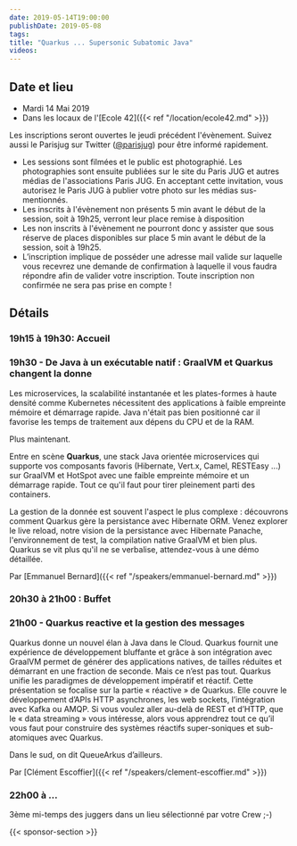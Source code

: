 ```yaml
---
date: 2019-05-14T19:00:00
publishDate: 2019-05-08
tags:
title: "Quarkus ... Supersonic Subatomic Java"
videos:
---
```


## Date et lieu

- Mardi 14 Mai 2019
- Dans les locaux de l'[Ecole 42]({{< ref "/location/ecole42.md" >}})

Les inscriptions seront ouvertes le jeudi précédent l'évènement. Suivez aussi le Parisjug sur Twitter ([@parisjug](https://twitter.com/parisjug)) pour être informé rapidement.
- Les sessions sont filmées et le public est photographié. Les photographies sont ensuite publiées sur le site du Paris JUG et autres médias de l'associations Paris JUG. En acceptant cette invitation, vous autorisez le Paris JUG à publier votre photo sur les médias sus-mentionnés.
- Les inscrits à l'évènement non présents 5 min avant le début de la session, soit à 19h25, verront leur place remise à disposition
- Les non inscrits à l'évènement ne pourront donc y assister que sous réserve de places disponibles sur place 5 min avant le début de la session, soit à 19h25.
- L’inscription implique de posséder une adresse mail valide sur laquelle vous recevrez une demande de confirmation à laquelle il vous faudra répondre afin de valider votre inscription. Toute inscription non confirmée ne sera pas prise en compte !

## Détails

### 19h15 à 19h30: Accueil

### 19h30 - De Java à un exécutable natif : GraalVM et Quarkus changent la donne

Les microservices, la scalabilité instantanée et les plates-formes à haute densité comme Kubernetes nécessitent des applications à faible empreinte mémoire et démarrage rapide. Java n'était pas bien positionné car il favorise les temps de traitement aux dépens du CPU et de la RAM.

Plus maintenant.

Entre en scène **Quarkus**, une stack Java orientée microservices qui supporte vos composants favoris (Hibernate, Vert.x, Camel, RESTEasy ...) sur GraalVM et HotSpot avec une faible empreinte mémoire et un démarrage rapide. Tout ce qu'il faut pour tirer pleinement parti des containers.

La gestion de la donnée est souvent l'aspect le plus complexe : découvrons comment Quarkus gère la persistance avec Hibernate ORM. Venez explorer le live reload, notre vision de la persistance avec Hibernate Panache, l'environnement de test, la compilation native GraalVM et bien plus. Quarkus se vit plus qu'il ne se verbalise, attendez-vous à une démo détaillée.

Par [Emmanuel Bernard]({{< ref "/speakers/emmanuel-bernard.md" >}})

### 20h30 à 21h00 : Buffet

### 21h00 - Quarkus reactive et la gestion des messages

Quarkus donne un nouvel élan à Java dans le Cloud. Quarkus fournit une expérience de développement bluffante et grâce à son intégration avec GraalVM permet de générer des applications natives, de tailles réduites et démarrant en une fraction de seconde. Mais ce n’est pas tout. Quarkus unifie les paradigmes de développement impératif et réactif. Cette présentation se focalise sur la partie « réactive » de Quarkus. Elle couvre le développement d’APIs HTTP asynchrones, les web sockets, l’intégration avec Kafka ou AMQP. Si vous voulez aller au-delà de REST et d’HTTP, que le « data streaming » vous intéresse, alors vous apprendrez tout ce qu’il vous faut pour construire des systèmes réactifs super-soniques et sub-atomiques avec Quarkus.

Dans le sud, on dit QueueArkus d’ailleurs.

Par [Clément Escoffier]({{< ref "/speakers/clement-escoffier.md" >}})

### 22h00 à ...

3ème mi-temps des juggers dans un lieu sélectionné par votre Crew ;-)

{{< sponsor-section >}}
